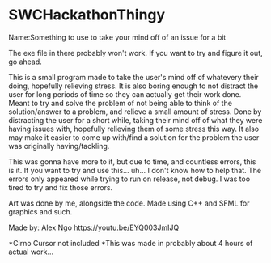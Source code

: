 # SWCHackathonThingy

Name:Something to use to take your mind off of an issue for a bit

The exe file in there probably won't work. If you want to try and figure it out, go ahead.

This is a small program made to take the user's mind off of whatevery their doing, hopefully relieving stress. 
It is also boring enough to not distract the user for long periods of time so they can actually get their work done.
Meant to try and solve the problem of not being able to think of the solution/answer to a problem, and relieve a small amount of stress.
Done by distracting the user for a short while, taking their mind off of what they were having issues with, hopefully relieving them of some stress this way.
It also may make it easier to come up with/find a solution for the problem the user was originally having/tackling.

This was gonna have more to it, but due to time, and countless errors, this is it.
If you want to try and use this... uh... I don't know how to help that. The errors only appeared while trying to run on release, not debug.
I was too tired to try and fix those errors.

Art was done by me, alongside the code.
Made using C++ and SFML for graphics and such.


Made by: Alex Ngo
https://youtu.be/EYQ003JmIJQ

*Cirno Cursor not included
*This was made in probably about 4 hours of actual work...
